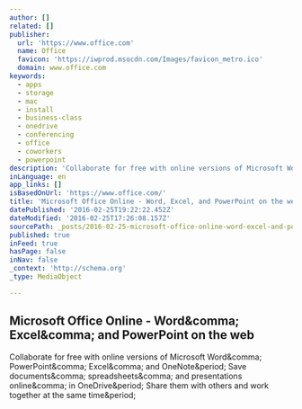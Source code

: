 ```yaml
---
author: []
related: []
publisher:
  url: 'https://www.office.com'
  name: Office
  favicon: 'https://iwprod.msocdn.com/Images/favicon_metro.ico'
  domain: www.office.com
keywords:
  - apps
  - storage
  - mac
  - install
  - business-class
  - onedrive
  - conferencing
  - office
  - coworkers
  - powerpoint
description: 'Collaborate for free with online versions of Microsoft Word, PowerPoint, Excel, and OneNote. Save documents, spreadsheets, and presentations online, in OneDrive. Share them with others and work together at the same time.'
inLanguage: en
app_links: []
isBasedOnUrl: 'https://www.office.com/'
title: 'Microsoft Office Online - Word, Excel, and PowerPoint on the web'
datePublished: '2016-02-25T19:22:22.452Z'
dateModified: '2016-02-25T17:26:08.157Z'
sourcePath: _posts/2016-02-25-microsoft-office-online-word-excel-and-powerpoint-on-the.md
published: true
inFeed: true
hasPage: false
inNav: false
_context: 'http://schema.org'
_type: MediaObject

---
```

<article style=""><h1>Microsoft Office Online - Word&amp;comma; Excel&amp;comma; and PowerPoint on the web</h1><p>Collaborate for free with online versions of Microsoft Word&amp;comma; PowerPoint&amp;comma; Excel&amp;comma; and OneNote&amp;period; Save documents&amp;comma; spreadsheets&amp;comma; and presentations online&amp;comma; in OneDrive&amp;period; Share them with others and work together at the same time&amp;period;</p></article>